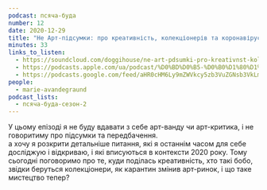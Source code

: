 ```yaml
---
podcast: псяча-буда
number: 12
date: 2020-12-29
title: "Не Арт-підсумки: про креативність, колекціонерів та коронавірус"
minutes: 33
links_to_listen:
  - https://soundcloud.com/doggihouse/ne-art-pdsumki-pro-kreativnst-kolektsonerv-ta-koronavrus
  - https://podcasts.apple.com/ua/podcast/%D0%BD%D0%B5-%D0%B0%D1%80%D1%82-%D0%BF%D1%96%D0%B4%D1%81%D1%83%D0%BC%D0%BA%D0%B8-%D0%BF%D1%80%D0%BE-%D0%BA%D1%80%D0%B5%D0%B0%D1%82%D0%B8%D0%B2%D0%BD%D1%96%D1%81%D1%82%D1%8C-%D0%BA%D0%BE%D0%BB%D0%B5%D0%BA%D1%86%D1%96%D0%BE%D0%BD%D0%B5%D1%80%D1%96%D0%B2-%D1%82%D0%B0-%D0%BA%D0%BE%D1%80%D0%BE%D0%BD%D0%B0%D0%B2%D1%96%D1%80%D1%83%D1%81/id1525117216?i=1000503816313
  - https://podcasts.google.com/feed/aHR0cHM6Ly9mZWVkcy5zb3VuZGNsb3VkLmNvbS91c2Vycy9zb3VuZGNsb3VkOnVzZXJzOjg1ODUxNjI2NS9zb3VuZHMucnNz/episode/dGFnOnNvdW5kY2xvdWQsMjAxMDp0cmFja3MvOTU2MDgxNjM4
people:
  - marie-avandegraund
podcast_lists:
  - псяча-буда-сезон-2
---
```


У цьому епізоді я не буду вдавати з себе арт-ванду чи арт-критика, і не говоритиму про підсумки та передбачення. \
а хочу я розкрити детальніше питання, які я останнім часом для себе досліджую і
відкриваю, і які вписуються в контексти 2020 року. Тому сьогодні поговоримо про
те, куди поділась креативність, хто такі бобо, звідки беруться колекціонери, як
карантин змінив арт-ринок, і що таке мистецтво тепер?
